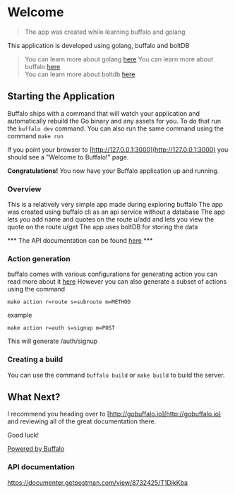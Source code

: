 
# Welcome

> The app was created while learning buffalo and golang

This application is developed using golang, buffalo and boltDB
> You can learn more about golang [here](https://golang.org/)
> You can learn more about buffalo [here](http://gobuffalo.io)  
> You can learn more about boltdb [here](https://github.com/boltdb/bolt)  


## Starting the Application

  

Buffalo ships with a command that will watch your application and automatically rebuild the Go binary and any assets for you. To do that run the ```buffalo dev``` command.
You can also run the same command using the command ``make run``

 
  

If you point your browser to [http://127.0.0.1:3000](http://127.0.0.1:3000) you should see a "Welcome to Buffalo!" page.

**Congratulations!** You now have your Buffalo application up and running.

### Overview
This is a relatively very simple app made during exploring buffalo
The app was created using buffalo cli as an api service without a database
The app lets you add name and quotes on the route u/add
and lets you view the quote on the route u/get
The app uses boltDB for storing the data

*** The API documentation can be found [here](https://documenter.getpostman.com/view/8732425/T1DjkKba) ***

### Action generation
 buffalo comes with various configurations for generating action 
 you can read more about it [here](https://gobuffalo.io/en/docs/actions)
 However you can also generate a subset of actions using the command
 ```shell
 make action r=route s=subroute m=METHOD
  ```
  example
  ```
  make action r=auth s=signup m=POST
  ```
This will generate /auth/signup 

### Creating a build
You can use the command ```buffalo build``` or ```make build```
to build the server.


## What Next?

  

I recommend you heading over to [http://gobuffalo.io](http://gobuffalo.io) and reviewing all of the great documentation there.
  

Good luck!

  

[Powered by Buffalo](http://gobuffalo.io)

  
###  API documentation
https://documenter.getpostman.com/view/8732425/T1DjkKba